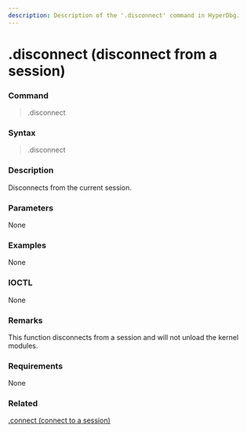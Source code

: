 ```yaml
---
description: Description of the '.disconnect' command in HyperDbg.
---
```


# .disconnect (disconnect from a session)

### Command

> .disconnect

### Syntax

> .disconnect

### Description

Disconnects from the current session.

### Parameters

None

### Examples

None

### IOCTL

None

### Remarks

This function disconnects from a session and will not unload the kernel modules.

### Requirements

None

### Related

[.connect (connect to a session)](https://docs.hyperdbg.org/commands/meta-commands/.connect)
